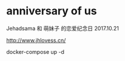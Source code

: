 # anniversary of us
Jehadsama 和 萌妹子 的恋爱纪念日 2017.10.21

http://www.jhlovess.cn/

docker-compose up -d
